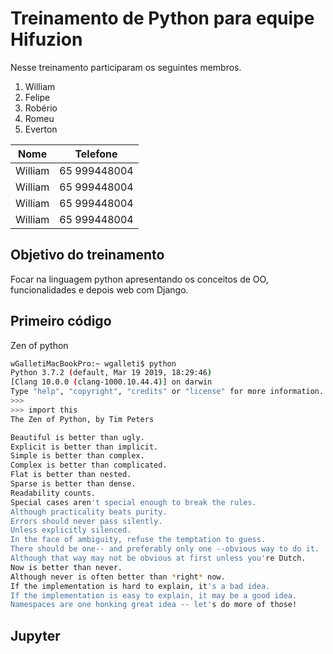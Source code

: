 # Treinamento de Python para equipe Hifuzion

Nesse treinamento participaram os seguintes membros.

1. William
1. Felipe
1. Robério
1. Romeu
1. Everton

| Nome    | Telefone     |
| ------- | ------------ |
| William | 65 999448004 |
| William | 65 999448004 |
| William | 65 999448004 |
| William | 65 999448004 |

## Objetivo do treinamento

Focar na linguagem python apresentando os conceitos de OO, funcionalidades e depois web com Django.

## Primeiro código

Zen of python

```bash
wGalletiMacBookPro:~ wgalleti$ python
Python 3.7.2 (default, Mar 19 2019, 18:29:46)
[Clang 10.0.0 (clang-1000.10.44.4)] on darwin
Type "help", "copyright", "credits" or "license" for more information.
>>>
>>> import this
The Zen of Python, by Tim Peters

Beautiful is better than ugly.
Explicit is better than implicit.
Simple is better than complex.
Complex is better than complicated.
Flat is better than nested.
Sparse is better than dense.
Readability counts.
Special cases aren't special enough to break the rules.
Although practicality beats purity.
Errors should never pass silently.
Unless explicitly silenced.
In the face of ambiguity, refuse the temptation to guess.
There should be one-- and preferably only one --obvious way to do it.
Although that way may not be obvious at first unless you're Dutch.
Now is better than never.
Although never is often better than *right* now.
If the implementation is hard to explain, it's a bad idea.
If the implementation is easy to explain, it may be a good idea.
Namespaces are one honking great idea -- let's do more of those!
```

## Jupyter
